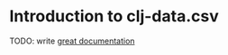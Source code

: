 # Introduction to clj-data.csv

TODO: write [great documentation](http://jacobian.org/writing/what-to-write/)
